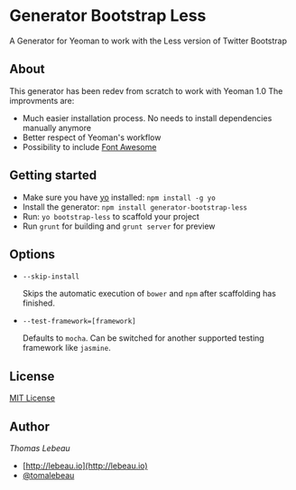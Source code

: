 # Generator Bootstrap Less
A Generator for Yeoman to work with the Less version of Twitter Bootstrap


## About
This generator has been redev from scratch to work with Yeoman 1.0
The improvments are:
- Much easier installation process. No needs to install dependencies manually anymore
- Better respect of Yeoman's workflow
- Possibility to include [Font Awesome](https://github.com/FortAwesome/Font-Awesome)


## Getting started
- Make sure you have [yo](https://github.com/yeoman/yo) installed:
    `npm install -g yo`
- Install the generator: `npm install generator-bootstrap-less`
- Run: `yo bootstrap-less` to scaffold your project
- Run `grunt` for building and `grunt server` for preview

## Options

* `--skip-install`

  Skips the automatic execution of `bower` and `npm` after
  scaffolding has finished.

* `--test-framework=[framework]`

  Defaults to `mocha`. Can be switched for
  another supported testing framework like `jasmine`.


## License
[MIT License](http://en.wikipedia.org/wiki/MIT_License)


## Author
*Thomas Lebeau*

* [http://lebeau.io](http://lebeau.io)
* [@tomalebeau](http://twitter.com/tomalebeau)
